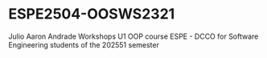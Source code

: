 # ESPE2504-OOSWS2321
Julio Aaron Andrade Workshops U1 OOP course ESPE - DCCO for Software Engineering students of the 202551 semester

